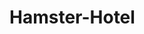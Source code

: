 # Hamster-Hotel
<!-- 
Bowen Henry 
11/1/2024
We were tasked to try and make a website using Bootstrap of a prototype called Hamster Hotel. We also had to make the site responsive for all devices.
Peer Review: Thao Vang
"the box that houses the "run on the wheel of luxury" is positioned weirdly on my screen, not centered and below where it shouldnt be. cause is probably its absolute positioning. you can use background-img in css to hero img. the "run on the wheel" box is blocking the welcome section. the background for the Our Rooms section and Amenities repeats (can add background norepeat in css). responsiveness is not the best, everything just kind of squishes together without any intentionality. the navbar is basically not responsive. the input field section in reserve room section in tablet resolution (990px-780px) is not very responsive. can center the reserve room section with the input fields at lower pixels. there are ways to fill img without using 100% because it streches the reserve room picture (try set height to certain pixel and using object-fit:cover). suggest using card groups or similar method for cards in the rooms section as they are a bit further apart than shown on the prototype."
-->

